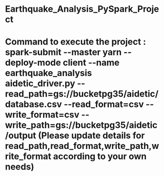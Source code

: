 # Earthquake_Analysis_PySpark_Project

# Command to execute the project : spark-submit --master yarn --deploy-mode client --name earthquake_analysis aidetic_driver.py --read_path=gs://bucketpg35/aidetic/database.csv --read_format=csv --write_format=csv --write_path=gs://bucketpg35/aidetic/output (Please update details for read_path,read_format,write_path,write_format according to your own needs)
